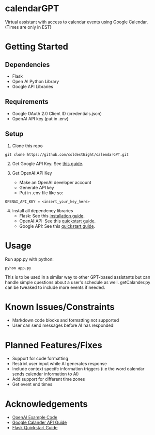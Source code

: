 # calendarGPT
Virtual assistant with access to calendar events using Google Calendar. (Times are only in EST)

# Getting Started

## Dependencies 
 - Flask
 - Open AI Python Library
 - Google API Libraries

## Requirements
 - Google OAuth 2.0 Client ID (credentials.json)
 - OpenAI API key (put in .env)

## Setup
1. Clone this repo
```
git clone https://github.com/coldestEight/calendarGPT.git
```
2. Get Google API Key. See [this guide](https://developers.google.com/workspace/guides/create-credentials).

3. Get OpenAI API Key
   - Make an OpenAI developer account
   - Generate API key
   - Put in .env file like so:
  ```
OPENAI_API_KEY = <insert_your_key_here>
```

4. Install all dependency libraries
   - Flask: See this [installation guide](https://flask.palletsprojects.com/en/1.1.x/installation/#installation).
   - OpenAI API: See this [quickstart guide](https://platform.openai.com/docs/quickstart).
   - Google API: See this [quickstart guide](https://developers.google.com/drive/api/quickstart/python).

# Usage
Run app.py with python:
```
pyhon app.py
```

This is to be used in a similar way to other GPT-based assistants but can handle simple questions about a user's schedule as well. getCalander.py can be tweaked to include more events if needed. 

# Known Issues/Constraints
 - Markdown code blocks and formatting not supported
 - User can send messages before AI has responded

# Planned Features/Fixes
 - Support for code formatting
 - Restrict user input while AI generates response
 - Include context specifc information triggers (i.e the word calendar sends calendar information to AI)
 - Add support for different time zones
 - Get event end times

# Acknowledgements
 - [OpenAI Example Code](https://platform.openai.com/examples)
 - [Google Calander API Guide](https://developers.google.com/calendar/api/guides/overview)
 - [Flask Quickstart Guide](https://flask.palletsprojects.com/en/2.3.x/quickstart/)
